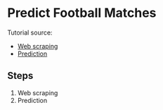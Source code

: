 # Predict Football Matches

Tutorial source:

- [Web scraping](https://www.youtube.com/watch?v=Nt7WJa2iu0s)
- [Prediction](https://youtu.be/0irmDBWLrco?si=T3DvveMVSNfNupv3)

## Steps

1. Web scraping
2. Prediction

